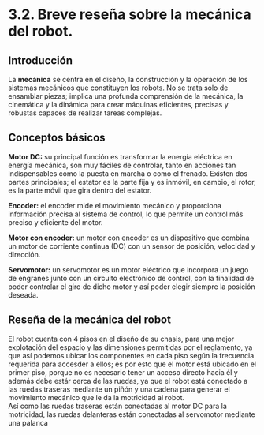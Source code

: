 # 3.2. Breve reseña sobre la mecánica del robot.
## Introducción
La **mecánica** se centra en el diseño, la construcción y la operación de los sistemas mecánicos que constituyen los robots. No se trata solo de ensamblar piezas; implica una profunda comprensión de la mecánica, la cinemática y la dinámica para crear máquinas eficientes, precisas y robustas capaces de realizar tareas complejas.

## Conceptos básicos
**Motor DC:** su principal función es transformar la energía eléctrica en energía mecánica, son muy fáciles de controlar, tanto en acciones tan indispensables como la puesta en marcha o como el frenado. Existen dos partes principales; el estator es la parte fija y es inmóvil, en cambio, el rotor, es la parte móvil que gira dentro del estator.

**Encoder:** el encoder mide el movimiento mecánico y proporciona información precisa al sistema de control, lo que permite un control más preciso y eficiente del motor.

**Motor con encoder:** un motor con encoder es un dispositivo que combina un motor de corriente continua (DC) con un sensor de posición, velocidad y dirección.

**Servomotor:** un servomotor es un motor eléctrico que incorpora un juego de engranes junto con un circuito electrónico de control, con la finalidad de poder controlar el giro de dicho motor y así poder elegir siempre la posición deseada.

## Reseña de la mecánica del robot  
El robot cuenta con 4 pisos en el diseño de su chasis, para una mejor explotación del espacio y las dimensiones permitidas por el reglamento, ya que así podemos ubicar los componentes en cada piso según la frecuencia requerida para accesder a ellos; es por esto que el motor está ubicado en el primer piso, porque no es necesario tener un acceso directo hacia él y además debe estár cerca de las ruedas, ya que el robot está conectado a las ruedas traseras mediante un piñón y una cadena para generar el movimiento mecánico que le da la motricidad al robot.  
Así como las ruedas traseras están conectadas al motor DC para la motricidad, las ruedas delanteras están conectadas al servomotor mediante una palanca   
